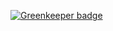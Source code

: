 
[![Greenkeeper badge](https://badges.greenkeeper.io/pierrebarbaroux/generative-design-polaroid.svg)](https://greenkeeper.io/)
